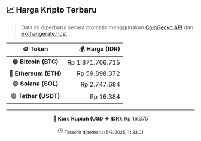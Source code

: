 

<!-- HARGA_KRIPTO -->
## 📈 Harga Kripto Terbaru

> Data ini diperbarui secara otomatis menggunakan [CoinGecko API](https://www.coingecko.com/) dan [exchangerate.host](https://exchangerate.host/)

<div align="center">

| 🪙 Token | 💰 Harga (IDR) |
|:------:|---------------:|
| 🟠 **Bitcoin (BTC)**   | Rp 1.871.706.715 |
| 🔵 **Ethereum (ETH)**  | Rp 59.898.372 |
| 🟣 **Solana (SOL)**    | Rp 2.747.684 |
| 🟢 **Tether (USDT)**   | Rp 16.384 |

---

💱 **Kurs Rupiah (USD → IDR)**: Rp 16.375

🕒 <sub>Terakhir diperbarui: 5/8/2025, 11.33.01</sub>

</div>
<!-- /HARGA_KRIPTO -->